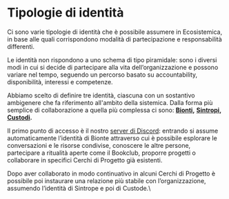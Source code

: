 # Tipologie di identità

Ci sono varie tipologie di identità che è possibile assumere in Ecosistemica, in base alle quali corrispondono modalità di partecipazione e responsabilità differenti.

Le identità non rispondono a uno schema di tipo piramidale: sono i diversi modi in cui si decide di partecipare alla vita dell’organizzazione e possono variare nel tempo, seguendo un percorso basato su accountability, disponibilità, interessi e competenze.

Abbiamo scelto di definire tre identità, ciascuna con un sostantivo ambigenere che fa riferimento all'ambito della sistemica. Dalla forma più semplice di collaborazione a quella più complessa ci sono: [**Bionti**](bionti.md)**,** [**Sintropi**](sintropi.md)**,** [**Custodi**](custodi.md)**.**

Il primo punto di accesso è il nostro [server di Discord](https://discord.gg/AydYXyAbq7): entrando si assume automaticamente l’identità di Bionte attraverso cui è possibile esplorare le conversazioni e le risorse condivise, conoscere le altre persone, partecipare a ritualità aperte come il Bookclub, proporre progetti o collaborare in specifici Cerchi di Progetto già esistenti.

Dopo aver collaborato in modo continuativo in alcuni Cerchi di Progetto è possibile poi instaurare una relazione più stabile con l’organizzazione, assumendo l’identità di Sintrope e poi di Custode.\








